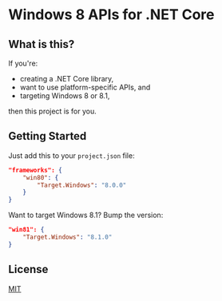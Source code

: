 # Windows 8 APIs for .NET Core

## What is this?

If you're:

- creating a .NET Core library,
- want to use platform-specific APIs, and
- targeting Windows 8 or 8.1,

then this project is for you.

## Getting Started

Just add this to your `project.json` file:

```json
"frameworks": {
    "win80": {
        "Target.Windows": "8.0.0"
    }
}
```

Want to target Windows 8.1? Bump the version:

```json
"win81": {
    "Target.Windows": "8.1.0"
}
```

## License

[MIT](LICENSE)

